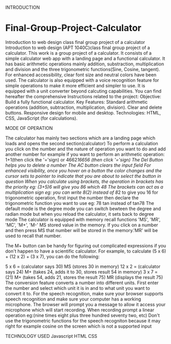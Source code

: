 INTRODUCTION
# Final-Group-Project-Calculator
Introduction to web design class final group  project of a calculator
Introduction to web design (APT 1040C)class final group project of a calculator. This work is a group project of a calculator. It consists of a simple calculator web app with a landing page and a functional calculator. It has basic arithmetic operations mainly addition, substraction, multiplication and division and the three trigonometric functions(Sine, Cosine, tangent). For enhanced accessibility, clear font size and neutral colors have been used. The calculator is also equipped with a voice recognition feature for simple operations to make it more efficient and simpler to use. It is equipped with a unit converter beyond calcuting capabilities. You can find hereafter the comprehensive Instructions related to the project: Objective: Build a fully functional calculator. Key Features: Standard arithmetic operations (addition, subtraction, multiplication, division). Clear and delete buttons. Responsive design for mobile and desktop. Technologies: HTML, CSS, JavaScript (for calculations).

MODE OF OPERATION

The calculator has mainly two sections which are a landing page which loads and opens the second section(calculator)
To perform a calculation you click on the number and the nature of operation you want to do and add another number
for example if you want to perform an arithmetic operation: 1+1(then click the '='sign) or 4662*16656 (then click '='sign) 
The Del Button helps you to delete a number 
The AC button clears the input field
For enhanced visibility, once you hover on a button the color changes and the cursor sets to pointer to indicate that you are about to select the button in question
When you calculate using brackets, the operation in brackets has the priority eg: (3+5)*6 will give you 8*6 which 48
The brackets can act as a multiplication sign eg: you can write 8(2) instead of 8*2 to give you 16
for trigonometric operation, first input the number then declare the trigonometric function you want to use eg: 78 tan instead of tan78 
The default mode is the degree mode
you can switch bewteen the degree and radian mode but when you reload the calculator, it sets back to degree mode
The calculator is equipped with  memory recall functions 'MS', 'MR', 'MC', 'M+', 'M-'
MS stored value in the memory. If you click on a number and then press MS that number will be stored in the memory.'MR' will be used to recall that number.

The M+ button can be handy for figuring out complicated expressions if you don't happen to have a scientific calculator. For example, to calculate (5 x 6) + (12 x 2) + (3 x 7), you can do the following:

5 x 6 = (calculator says 30)
MS (stores 30 in memory)
12 x 2 = (calculator says 24)
M+ (takes 24, adds it to 30, stores result 54 in memory)
3 x 7 = (21)
M+ (takes 54, adds 21, stores the result 75)
MR (displays the result 75)
The conversion feature converts a number into different units. First enter the number and select which unit it is in and to what unit you want to convert it to.
For the speech recognition, make sure your browser supports speech recognition and make sure your computer has a working microphone. The browser will prompt you a message to allow it access your microphone which will start recording. When recording prompt a linear operation eg:(nine times eight plus three hundred seventy two, etc)
Don't use the trigonometric functions for the speech recogniton because it may right for example cosine on the screen which is not a supported input

TECHNOLOGY USED
Javascript
HTML 
CSS
